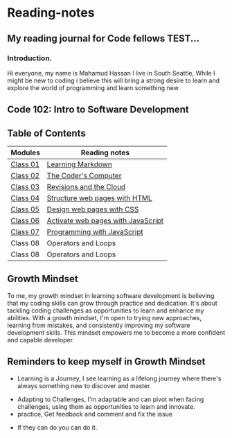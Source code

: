 # Reading-notes
## My reading journal for Code fellows TEST...
### Introduction.

Hi everyone, my name is Mahamud Hassan I live in South Seattle, While I might be new to coding i believe this will bring a strong desire to learn and explore the world of programming and learn something new.
## Code 102: Intro to Software Development
## Table of Contents

| Modules  | Reading notes |
| ------------- | ------------- |
| [Class 01](https://mhassan206.github.io/markdowns/)  | [Learning Markdown](https://mhassan206.github.io/markdowns/)  |
| [Class 02](https://mhassan206.github.io/class02/)  | [The Coder's Computer](https://mhassan206.github.io/class02/)  |
| [Class 03](https://mhassan206.github.io/class03/) | [Revisions and the Cloud](https://mhassan206.github.io/class03/) |
| [Class 04](https://mhassan206.github.io/Class04/) | [Structure web pages with HTML](https://mhassan206.github.io/Class04/) |
| [Class 05](https://mhassan206.github.io/Class05/) | [Design web pages with CSS](https://mhassan206.github.io/Class05/) |
| [Class 06](https://mhassan206.github.io/class06/) |[Activate web pages with JavaScript](https://mhassan206.github.io/class06//) |
| [Class 07](https://mhassan206.github.io/class07/) | [Programming with JavaScript](https://mhassan206.github.io/class07/) |
| Class 08 | Operators and Loops |
| Class 08  | Operators and Loops  |


## Growth Mindset
To me, my growth mindset in learning software development is believing that my coding skills can grow through practice and dedication. It's about tackling coding challenges as opportunities to learn and enhance my abilities. With a growth mindset, I'm open to trying new approaches, learning from mistakes, and consistently improving my software development skills. This mindset empowers me to become a more confident and capable developer.

## Reminders to keep myself in Growth Mindset

* Learning is a Journey, I see learning as a lifelong journey where there's always something new to discover and master.
- Adapting to Challenges, I'm adaptable and can pivot when facing challenges, using them as opportunities to learn and innovate.
- practice, Get feedback and comment and fix the issue 
+ If they can do you can do it.

